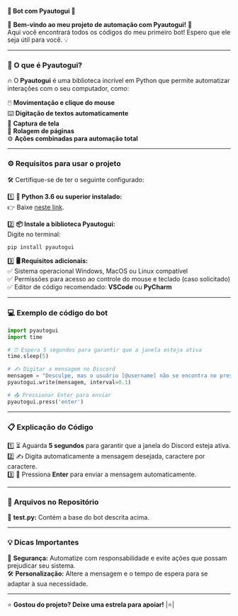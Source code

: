 **🤖 Bot com Pyautogui 🚀**  

🎉 **Bem-vindo ao meu projeto de automação com Pyautogui!** 🎉  
Aqui você encontrará todos os códigos do meu primeiro bot! Espero que ele seja útil para você. 💡  

---

### **🤔 O que é Pyautogui?**  
🔥 O **Pyautogui** é uma biblioteca incrível em Python que permite automatizar interações com o seu computador, como:  

🖱️ **Movimentação e clique do mouse**  
⌨️ **Digitação de textos automaticamente**  
📸 **Captura de tela**  
📜 **Rolagem de páginas**  
⚙️ **Ações combinadas para automação total**  

---

### **⚙️ Requisitos para usar o projeto**  

🛠️ Certifique-se de ter o seguinte configurado:  

1️⃣ **🐍 Python 3.6 ou superior instalado:**  
👉 Baixe [neste link](https://www.python.org/downloads/).  

2️⃣ **📦 Instale a biblioteca Pyautogui:**  
Digite no terminal:  
```bash
pip install pyautogui
```  

3️⃣ **🖥️ Requisitos adicionais:**  
✅ Sistema operacional Windows, MacOS ou Linux compatível  
✅ Permissões para acesso ao controle do mouse e teclado (caso solicitado)  
✅ Editor de código recomendado: **VSCode** ou **PyCharm**  

---

### **💻 Exemplo de código do bot**  

```python
import pyautogui
import time

# ⏰ Espera 5 segundos para garantir que a janela esteja ativa
time.sleep(5)  

# ✍️ Digitar a mensagem no Discord
mensagem = "Desculpe, mas o usuário [@username] não se encontra no presente no momento, pois está provavelmente ocupado.\n\nAss: 🤖 Bot do Redstein"
pyautogui.write(mensagem, interval=0.1)

# 📤 Pressionar Enter para enviar
pyautogui.press('enter')
```  

---

### **📋 Explicação do Código**  

1️⃣ ⏳ Aguarda **5 segundos** para garantir que a janela do Discord esteja ativa.  
2️⃣ ✍️ Digita automaticamente a mensagem desejada, caractere por caractere.  
3️⃣ 🚀 Pressiona **Enter** para enviar a mensagem automaticamente.  

---

### **📁 Arquivos no Repositório**  
📄 **test.py:** Contém a base do bot descrita acima.  

---

### **💡 Dicas Importantes**  
🔐 **Segurança:** Automatize com responsabilidade e evite ações que possam prejudicar seu sistema.  
🛠️ **Personalização:** Altere a mensagem e o tempo de espera para se adaptar à sua necessidade.  

---

⭐ **Gostou do projeto? Deixe uma estrela para apoiar!** |⭐|
